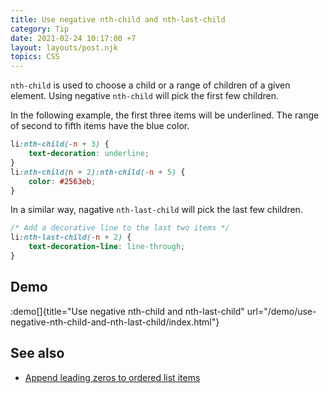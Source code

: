 ```yaml
---
title: Use negative nth-child and nth-last-child
category: Tip
date: 2021-02-24 10:17:00 +7
layout: layouts/post.njk
topics: CSS
---
```


`nth-child` is used to choose a child or a range of children of a given element.
Using negative `nth-child` will pick the first few children.

In the following example, the first three items will be underlined. The range of second to fifth items have the blue color.

```css
li:nth-child(-n + 3) {
    text-decoration: underline;
}
li:nth-child(n + 2):nth-child(-n + 5) {
    color: #2563eb;
}
```

In a similar way, nagative `nth-last-child` will pick the last few children.

```css
/* Add a decorative line to the last two items */
li:nth-last-child(-n + 2) {
    text-decoration-line: line-through;
}
```

## Demo

:demo[]{title="Use negative nth-child and nth-last-child" url="/demo/use-negative-nth-child-and-nth-last-child/index.html"}

## See also

-   [Append leading zeros to ordered list items](/append-leading-zeros-to-ordered-list-items)
